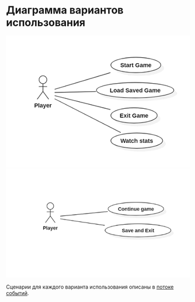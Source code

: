 # Диаграмма вариантов использования

![Диаграмма вариантов использования (Главное меню)](UseCase.png)
![Диаграмма вариантов использования (Внутриигровое меню)](IngameMenu_UseCase.png)

Сценарии для каждого варианта использования описаны в [потоке событий](Flow%20of%20events.md).